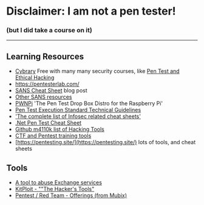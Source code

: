 # Disclaimer: I am not a pen tester!

### (but I did take a course on it)

***

## Learning Resources

* [Cybrary](https://www.cybrary.it) Free with many many security courses, like [Pen Test and Ethical Hacking](https://www.cybrary.it/course/ethical-hacking/)
* https://pentesterlab.com/
* [SANS Cheat Sheet](https://pen-testing.sans.org/blog/2017/02/07/command-line-kung-fu-penetration-testing-desktop-wallpapers) blog post
* [Other SANS resources](https://pen-testing.sans.org/resources/downloads)
* [PWNPi](http://pwnpi.sourceforge.net/index.html) 'The Pen Test Drop Box Distro for the Raspberry Pi'
* [Pen Test Execution Standard Technical Guidelines](http://www.pentest-standard.org/index.php/PTES_Technical_Guidelines)
* ['The complete list of Infosec related cheat sheets'](https://www.peerlyst.com/posts/the-complete-list-of-infosec-related-cheat-sheets-claus-cramon)
* [.Net Pen Test Cheat Sheet](http://resources.infosecinstitute.com/net-penetration-testing-test-case-cheat-sheet/)
* [Github m4110k list of Hacking Tools](https://github.com/m4ll0k/Awesome-Hacking-Tools)
* [CTF and Pentest training tools](https://www.cc.gatech.edu/~krwatson/ctf.html)
* [https://pentesting.site/](https://pentesting.site/) lots of tools, and cheat sheets

## Tools

* [A tool to abuse Exchange services](https://github.com/sensepost/ruler)
* [KitPloit - ""The Hacker's Tools"](https://www.kitploit.com/)
* [Pentest / Red Team - Offerings (from Mubix)](https://docs.google.com/presentation/d/1J2dUQB_Fpn8ENjPPtuZCjdnkQiBnumN9qfN8tSiST20/edit?usp=embed_facebook)
